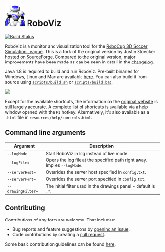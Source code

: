 ![Logo](viewer/src/main/resources/images/icon.png) RoboViz
==================

[![Build Status](https://travis-ci.org/magmaOffenburg/RoboViz.png)](https://travis-ci.org/magmaOffenburg/RoboViz)

RoboViz is a monitor and visualization tool for the [RoboCup 3D Soccer Simulation League](http://wiki.robocup.org/wiki/Soccer_Simulation_League). This is a fork of the original version by Justin Stoecker [hosted on SourceForge](http://sourceforge.net/projects/rcroboviz/). Compared to the original version, major improvements have been made as can be seen in detail in the [changelog](CHANGELOG.md).

Java 1.8 is required to build and run RoboViz. Pre-built binaries for Windows, Linux and Mac are available [here](https://github.com/magmaOffenburg/RoboViz/releases). You can also build it from source using [`scripts/build.sh`](scripts/build.sh) or [`scripts/build.bat`](scripts/build.bat).

![](images/video.gif)

Except for the available shortcuts, the information on the [original website](https://sites.google.com/site/umroboviz) is still largely accurate. A complete list of shortcuts is available via a help window opened with the `F1` hotkey. Alternatively, it's also available as a `.html` file in `resources/help/controls.html`.

## Command line arguments

| Argument           | Description                                                               |
|--------------------|---------------------------------------------------------------------------|
| `--logMode`        | Start RoboViz in log instead of live mode.                                |
| `--logFile=`       | Opens the log file at the specified path right away. Implies `--logMode`. |
| `--serverHost=`    | Overrides the server host specified in `config.txt`.                      |
| `--serverPort=`    | Overrides the server port specified in `config.txt`.                      |
| `--drawingFilter=` | The initial filter used in the drawings panel - default is `.*`.          |

## Contributing

Contributions of any form are welcome. That includes:
- Bug reports and feature suggestions by [opening an issue](https://github.com/magmaOffenburg/RoboViz/issues/new).
- Code contributions by creating a [pull request](https://github.com/magmaOffenburg/RoboViz/pulls?q=is%3Aopen+is%3Apr).

Some basic contribution guidelines can be found [here](CONTRIBUTING.md).
